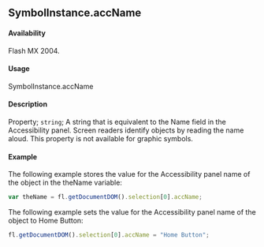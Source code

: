 ## SymbolInstance.accName

#### Availability

Flash MX 2004.

#### Usage

SymbolInstance.accName

#### Description

Property; `string`; A string that is equivalent to the Name field in the Accessibility panel. Screen readers identify objects by reading the name aloud. This property is not available for graphic symbols.

#### Example

The following example stores the value for the Accessibility panel name of the object in the theName variable:

```javascript
var theName = fl.getDocumentDOM().selection[0].accName;
```

The following example sets the value for the Accessibility panel name of the object to Home Button:

```javascript
fl.getDocumentDOM().selection[0].accName = "Home Button";
```
